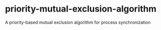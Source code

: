 # priority-mutual-exclusion-algorithm
A priority-based mutual exclusion algorithm for process synchronization
